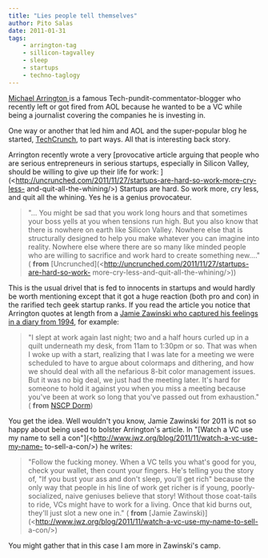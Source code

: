```yaml
---
title: "Lies people tell themselves"
author: Pito Salas
date: 2011-01-31
tags:
    - arrington-tag
    - sillicon-tagvalley
    - sleep
    - startups
    - techno-taglogy
---
```




[Michael Arrington ](<http://en.wikipedia.org/wiki/Michael_Arrington>)is a
famous Tech-pundit-commentator-blogger who recently left or got fired from AOL
because he wanted to be a VC while being a journalist covering the companies
he is investing in.

One way or another that led him and AOL and the super-popular blog he started,
[TechCrunch](<http://en.wikipedia.org/wiki/TechCrunch>), to part ways. All
that is interesting back story.

Arrington recently wrote a very [provocative article arguing that people who
are serious entrepreneurs in serious startups, especially in Silicon Valley,
should be willing to give up their life for work:
](<http://uncrunched.com/2011/11/27/startups-are-hard-so-work-more-cry-less-
and-quit-all-the-whining/>) Startups are hard. So work more, cry less, and
quit all the whining. Yes he is a genius provocateur.

> "… You might be sad that you work long hours and that sometimes your boss
> yells at you when tensions run high. But you also know that there is nowhere
> on earth like Silicon Valley. Nowhere else that is structurally designed to
> help you make whatever you can imagine into reality. Nowhere else where
> there are so many like minded people who are willing to sacrifice and work
> hard to create something new…." ( **from**
> [Uncrunched](<http://uncrunched.com/2011/11/27/startups-are-hard-so-work-
> more-cry-less-and-quit-all-the-whining/>))

This is the usual drivel that is fed to innocents in startups and would hardly
be worth mentioning except that it got a huge reaction (both pro and con) in
the rarified tech geek startup ranks. If you read the article you notice that
Arrington quotes at length from a [Jamie Zawinski who captured his feelings in
a diary from 1994](<http://www.jwz.org/gruntle/nscpdorm.html>), for example:

> "I slept at work again last night; two and a half hours curled up in a quilt
> underneath my desk, from 11am to 1:30pm or so. That was when I woke up with
> a start, realizing that I was late for a meeting we were scheduled to have
> to argue about colormaps and dithering, and how we should deal with all the
> nefarious 8-bit color management issues. But it was no big deal, we just had
> the meeting later. It's hard for someone to hold it against you when you
> miss a meeting because you've been at work so long that you've passed out
> from exhaustion." ( **from** [NSCP
> Dorm](<http://www.jwz.org/gruntle/nscpdorm.html>))

You get the idea. Well wouldn't you know, Jamie Zawinski for 2011 is not so
happy about being used to bolster Arrington's article. In "[Watch a VC use my
name to sell a con"](<http://www.jwz.org/blog/2011/11/watch-a-vc-use-my-name-
to-sell-a-con/>) he writes:

> "Follow the fucking money. When a VC tells you what's good for you, check
> your wallet, then count your fingers. He's telling you the story of, "If you
> bust your ass and don't sleep, you'll get rich" because the only way that
> people in his line of work get richer is if young, poorly-socialized, naive
> geniuses believe that story! Without those coat-tails to ride, VCs might
> have to work for a living. Once that kid burns out, they'll just slot a new
> one in." ( **from** [Jamie
> Zawinski)](<http://www.jwz.org/blog/2011/11/watch-a-vc-use-my-name-to-sell-
> a-con/>)

You might gather that in this case I am more in Zawinski's camp.


